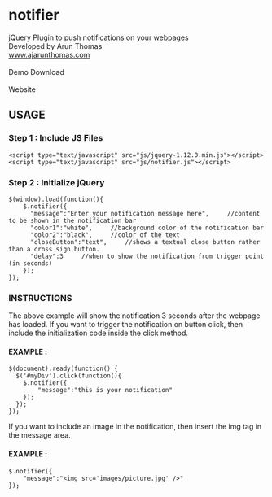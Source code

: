 # notifier
jQuery Plugin to push notifications on your webpages
<br>
Developed by Arun Thomas
<br>
www.ajarunthomas.com
<br>
<br>
<a href="http://www.ajarunthomas.com/jquery/notifier/demo/" target="_blank" style="text-decoration:none">Demo</a>
<a download href="http://www.ajarunthomas.com/files/notifier.js" target="_blank" style="text-decoration:none">Download</a>
<br><br>
<a href="http://www.ajarunthomas.com/jquery/notifier/" target="_blank" style="text-decoration:none">Website</a>
## USAGE
### Step 1 : Include JS Files
```
<script type="text/javascript" src="js/jquery-1.12.0.min.js"></script>
<script type="text/javascript" src="js/notifier.js"></script>
```
### Step 2 : Initialize jQuery
```
$(window).load(function(){	
	$.notifier({	
	  "message":"Enter your notification message here",  	//content to be shown in the notification bar
	  "color1":"white",  	//background color of the notification bar	
	  "color2":"black",  	//color of the text	
	  "closeButton":"text",  	//shows a textual close button rather than a cross sign button.	
	  "delay":3  	//when to show the notification from trigger point (in seconds)	
	});	
});
```
### INSTRUCTIONS

The above example will show the notification 3 seconds after the webpage has loaded. If you want to trigger the notification on button click, then include the initialization code inside the click method. 

#### EXAMPLE : 
```
$(document).ready(function() {	
  $('#myDiv').click(function(){	
    $.notifier({	
    	"message":"this is your notification"
  	});	
  });	
});
```

If you want to include an image in the notification, then insert the img tag in the message area.

#### EXAMPLE : 
```
$.notifier({	
  	"message":"<img src='images/picture.jpg' />"
});	
```
